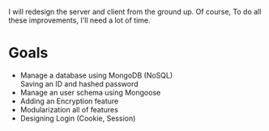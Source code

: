 I will redesign the server and client from the ground up.
Of course, To do all these improvements, I'll need a lot of time.

# Goals

- Manage a database using MongoDB (NoSQL)
<BR>Saving an ID and hashed password
- Manage an user schema using Mongoose
- Adding an Encryption feature
- Modularization all of features
- Designing Login (Cookie, Session)
